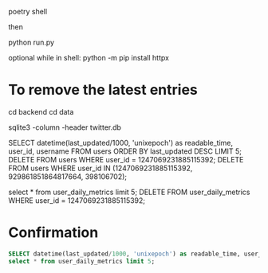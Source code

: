 poetry shell

then

python run.py

optional while in shell:
python -m pip install httpx

# To remove the latest entries

cd backend
cd data

sqlite3 -column -header twitter.db

SELECT datetime(last_updated/1000, 'unixepoch') as readable_time, user_id, username FROM users ORDER BY last_updated DESC LIMIT 5;
DELETE FROM users WHERE user_id = 1247069231885115392;
DELETE FROM users WHERE user_id IN (1247069231885115392, 929861851864817664, 398106702);

select \* from user_daily_metrics limit 5;
DELETE FROM user_daily_metrics WHERE user_id = 1247069231885115392;

# Confirmation

```sql
SELECT datetime(last_updated/1000, 'unixepoch') as readable_time, user_id, username FROM users ORDER BY last_updated DESC LIMIT 5;
select * from user_daily_metrics limit 5;
```

